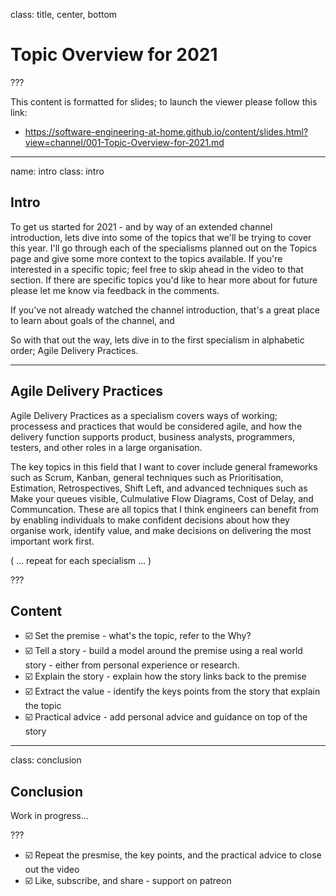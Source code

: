
class: title, center, bottom

# Topic Overview for 2021

???

This content is formatted for slides; to launch the viewer please follow this link:
- https://software-engineering-at-home.github.io/content/slides.html?view=channel/001-Topic-Overview-for-2021.md

---

name: intro
class: intro

## Intro

To get us started for 2021 - and by way of an extended channel introduction, lets dive into some of the topics that we'll be trying to cover this year. I'll go through each of the specialisms planned out on the Topics page and give some more context to the topics available. If you're interested in a specific topic; feel free to skip ahead in the video to that section. If there are specific topics you'd like to hear more about for future please let me know via feedback in the comments.

If you've not already watched the channel introduction, that's a great place to learn about goals of the channel, and 

So with that out the way, lets dive in to the first specialism in alphabetic order; Agile Delivery Practices.

---

## Agile Delivery Practices

Agile Delivery Practices as a specialism covers ways of working; processess and practices that would be considered agile, and how the delivery function supports product, business analysts, programmers, testers, and other roles in a large organisation.

The key topics in this field that I want to cover include general frameworks such as Scrum, Kanban, general techniques such as Prioritisation, Estimation, Retrospectives, Shift Left, and advanced techniques such as Make your queues visible, Culmulative Flow Diagrams, Cost of Delay, and Communcation. These are all topics that I think engineers can benefit from by enabling individuals to make confident decisions about how they organise work, identify value, and make decisions on delivering the most important work first.


( ... repeat for each specialism ... )

???

## Content

- ☑️ Set the premise - what's the topic, refer to the Why?
- ☑️ Tell a story - build a model around the premise using a real world story - either from personal experience or research.
- ☑️ Explain the story - explain how the story links back to the premise
- ☑️ Extract the value - identify the keys points from the story that explain the topic
- ☑️ Practical advice - add personal advice and guidance on top of the story

---

class: conclusion

## Conclusion

Work in progress...

???

- ☑️ Repeat the presmise, the key points, and the practical advice to close out the video
- ☑️ Like, subscribe, and share - support on patreon 
